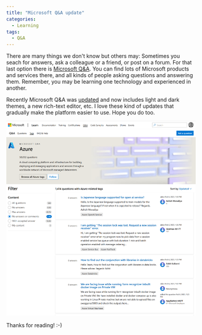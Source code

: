 ```yaml
---
title: "Microsoft Q&A update"
categories:
  - Learning
tags:
  - Q&A
---
```


There are many things we don't know but others may: Sometimes you seach for answers, ask a colleague or a friend, or post on a forum. For that last option there is [Microsoft Q&A](https://learn.microsoft.com/answers/). You can find lots of Microsoft products and services there, and all kinds of people asking questions and answering them. Remember, you may be learning one technology and experienced in another.

Recently Microsoft Q&A was [updated](https://learn.microsoft.com/en-us/answers/support/release-notes?wt.mc_id=pdebruin_content_blog_cnl_csasci) and now includes light and dark themes, a new rich-text editor, etc. I love these kind of updates that gradually make the platform easier to use. Hope you do too.

![img](../assets/images/2023-01-13-questions-and-answers.png)

Thanks for reading! :-)
